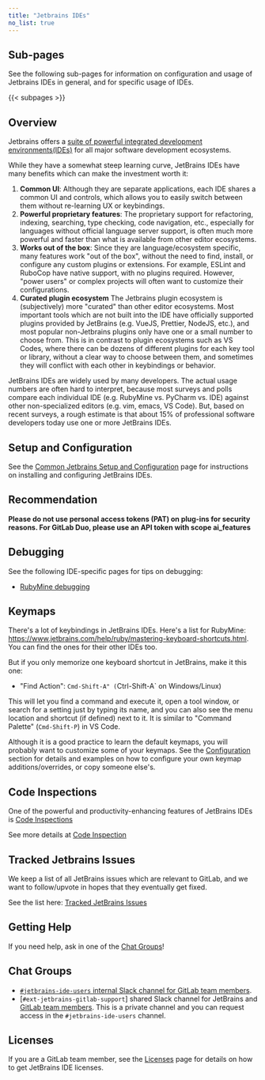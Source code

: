 ```yaml
---
title: "Jetbrains IDEs"
no_list: true
---
```


## Sub-pages

See the following sub-pages for information on configuration and usage of
Jetbrains IDEs in general, and for specific usage of IDEs.

{{< subpages >}}

## Overview

Jetbrains offers a [suite of powerful integrated development environments(IDEs)](https://www.jetbrains.com/products/)
for all major software development ecosystems.

While they have a somewhat steep learning curve, JetBrains IDEs have many benefits which can make the investment worth it:

1. **Common UI**: Although they are separate applications, each IDE shares a common UI and controls, which allows you to
   easily switch between them without re-learning UX or keybindings.
1. **Powerful proprietary features**: The proprietary support for refactoring, indexing, searching, type checking, code navigation, etc., especially
   for languages without official language server support, is often much more powerful and faster than what is available
   from other editor ecosystems.
1. **Works out of the box**: Since they are language/ecosystem specific, many features work "out of the box", without the
   need to find, install, or configure any custom plugins or extensions. For example, ESLint and RuboCop have native
   support, with no plugins required. However, "power users" or complex projects
   will often want to customize their configurations.
1. **Curated plugin ecosystem** The Jetbrains plugin ecosystem is (subjectively) more "curated" than other editor ecosystems.
   Most important tools which are not built into the IDE have officially supported plugins provided by JetBrains
   (e.g. VueJS, Prettier, NodeJS, etc.), and most popular non-Jetbrains plugins only have one or a small number to choose from.
   This is in contrast to plugin ecosystems such as VS Codes, where there can be dozens of different plugins for each key tool
   or library, without a clear way to choose between them, and sometimes they will conflict with each other in keybindings or
   behavior.

JetBrains IDEs are widely used by many developers. The actual usage numbers are often hard to interpret,
because most surveys and polls compare each individual IDE (e.g. RubyMine vs. PyCharm vs. IDE) against
other non-specialized editors (e.g. vim, emacs, VS Code). But, based on recent surveys,
a rough estimate is that about 15% of professional software developers today use one or more JetBrains IDEs.

## Setup and Configuration

See the [Common Jetbrains Setup and Configuration](setup-and-config) page for instructions on installing and configuring JetBrains IDEs.

## Recommendation

**Please do not use personal access tokens (PAT) on plug-ins for security reasons. For GitLab Duo, please use an API token with scope ai_features**

## Debugging

See the following IDE-specific pages for tips on debugging:

- [RubyMine debugging](individual-ides/rubymine#using-rubymine-debugger-for-gitlab-running-under-gdk)

## Keymaps

There's a lot of keybindings in JetBrains IDEs. Here's a list for RubyMine: <https://www.jetbrains.com/help/ruby/mastering-keyboard-shortcuts.html>. You can find the ones for their other IDEs too.

But if you only memorize one keyboard shortcut in JetBrains, make it this one:

- "Find Action": `Cmd-Shift-A" (`Ctrl-Shift-A` on Windows/Linux)

This will let you find a command and execute it, open a tool window, or search for a setting
just by typing its name, and you can also see the menu location and shortcut (if defined) next to it.
It is similar to "Command Palette" (`Cmd-Shift-P`) in VS Code.

Although it is a good practice to learn the default keymaps, you will probably want to
customize some of your keymaps. See the [Configuration](setup-and-config/#configuration) section
for details and examples on how to configure your own keymap additions/overrides, or copy someone
else's.

## Code Inspections

One of the powerful and productivity-enhancing features of JetBrains IDEs is
[Code Inspections](https://www.jetbrains.com/help/ruby/running-inspections.html)

See more details at [Code Inspection](code-inspection)

## Tracked Jetbrains Issues

We keep a list of all JetBrains issues which are relevant to GitLab, and we want to follow/upvote
in hopes that they eventually get fixed.

See the list here: [Tracked JetBrains Issues](tracked-jetbrains-issues)

## Getting Help

If you need help, ask in one of the [Chat Groups](#chat-groups)!

## Chat Groups

- [`#jetbrains-ide-users` internal Slack channel for GitLab team members](https://gitlab.slack.com/archives/CR08PTQ6T).
- [`#ext-jetbrains-gitlab-support`] shared Slack channel for JetBrains and [GitLab team members](https://gitlab.slack.com/archives/C05KXC04AAX). This is a private channel and you can request access in the `#jetbrains-ide-users` channel.

## Licenses

If you are a GitLab team member, see the [Licenses](licenses) page for details on how to get
JetBrains IDE licenses.
